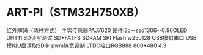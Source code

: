 # ART-PI（STM32H750XB）

红外解码（两种方式）
手势传感器PAJ7620
硬件i2c--ssd1306--0.96OLED
DHT11
SD读写测试
SD+FATFS
SDRAM
SPI Flash  w25q128
USB模拟串口
USB模拟U盘读取SD卡
pwm脉宽调制
LTDC接口RGB888 800*480 4.3





